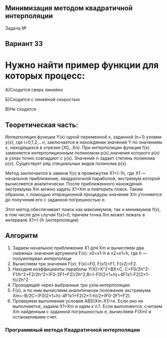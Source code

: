 ## Минимизация методом квадратичной интерполяции

Задача №

## Вариант 33

# Нужно найти пример функции для которых процесс:

А)Сходится сверх линейно

Б)Сходится с линейной скоростью

В)Не сходится

## Теоретическая часть:

Интерполяция функции Y(x) одной переменной х, заданной (n+1) узлами y(x), где i=0,1,2,…n, заключается в нахождении значений Y по значениям х, находящихся в отрезке [X0,..Xn). При интерполяции функция f(x) заменяется интерполяционным полиномом p(x),значения которого p(x) в узлах точно совпадают с y(x). Значение n задает степень полинома p(x). Существует ряд специальных видов полинома p(x).

Метод заключается в замене f(x) в промежутке X1+(-)h, где X1 — начальное приближение, квадратичной параболой, экстремум которой вычисляется аналитически. После приближенного нахождения экстремума Xm можно задать X1=Xm и повторить поиск. Таким образом, с помощью итерационной процедуры значение Xm уточняется до получения его с заданной погрешностью e.

Этот метод обеспечивает поиск как максимумов, так и минимумов f(x), в том числе для случая f(x)=0, причем точка Xm может лежать в интервале X1+(-)h (интерполяция)

## Алгоритм

1. Задаем начальное приближение X1 для Xm и вычисляем два смежных значения аргумента F(x): x0=x1-h и x2=x1+h, где h — полуинтервал интерполяци
2. Вычисляем три значения F(x): F(x)=F0, F(x1)=F1, F(x2)=F2.
3. Находим коэффициенты параболы Y(Х)=X^2+BX+C, C=F0/2h^2-F1/h^2+F2/2h^2=(F0-2F1+F2)/2h^2,B=(-F0(2×1+h)+4F1x1-F2(2×1-h)/2h^2
4. Проходящей через выбранные три узла интерполяции
5. F(x), и по ним вычисляем аналитически положение экстремума Xm=-B/2C=(F0(2×1+h)-4F1x1+F2(2×1-h)/2*(F0-2F1+F2).
6. Проверяем выполнение условия ABS(Xm-X1)<e. Если оно не выполняется, задаем X1=Xm и идем к п.1. Если выполняется, считаем Xm найденным с заданной погрешностью e, вычисляем F(Xm) и останавливаем счет.

### Программный  метода Квадратичной интерполяции


